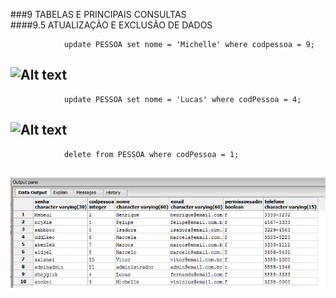 ###9	TABELAS E PRINCIPAIS CONSULTAS<br>
####9.5	ATUALIZAÇÃO E EXCLUSÃO DE DADOS<br>

				update PESSOA set nome = 'Michelle' where codpessoa = 9;
        
![Alt text](FALTA)<br>
---------------------------------------------------------------------------------------------

				update PESSOA set nome = 'Lucas' where codPessoa = 4;

![Alt text](FALTA)<br>
---------------------------------------------------------------------------------------------

				delete from PESSOA where codPessoa = 1;

![Alt text](https://github.com/calosguilherme/trab01/blob/master/9.5/z.png "Resultado")<br>
---------------------------------------------------------------------------------------------
